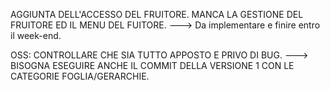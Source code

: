 AGGIUNTA DELL'ACCESSO DEL FRUITORE. 
MANCA LA GESTIONE DEL FRUITORE ED IL MENU DEL FUITORE. 
---> Da implementare e finire entro il week-end. 

OSS: CONTROLLARE CHE SIA TUTTO APPOSTO E PRIVO DI BUG. 
---> BISOGNA ESEGUIRE ANCHE IL COMMIT DELLA VERSIONE 1 CON LE CATEGORIE FOGLIA/GERARCHIE. 

